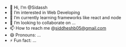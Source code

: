 - 👋 Hi, I’m @Sidassh
- 👀 I’m interested in Web Developing 
- 🌱 I’m currently learning frameworks like react and node
- 💞️ I’m looking to collaborate on ...
- 📫 How to reach me @siddheshb05@gmail.com
- 😄 Pronouns: ...
- ⚡ Fun fact: ...

<!---
Sidassh/Sidassh is a ✨ special ✨ repository because its `README.md` (this file) appears on your GitHub profile.
You can click the Preview link to take a look at your changes.
--->
